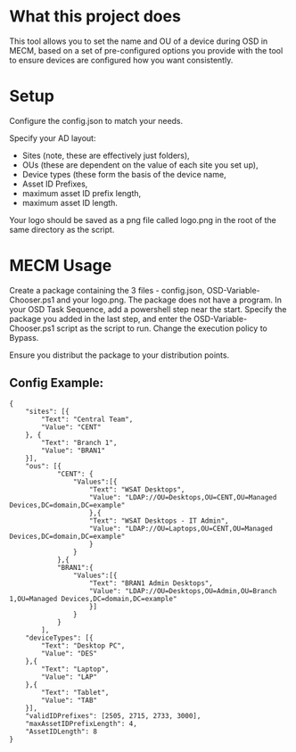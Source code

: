 # What this project does

This tool allows you to set the name and OU of a device during OSD in MECM, based on a set of pre-configured options you provide with the tool to ensure devices are configured how you want consistently.

# Setup

Configure the config.json to match your needs.

Specify your AD layout: 
- Sites (note, these are effectively just folders), 
- OUs (these are dependent on the value of each site you set up), 
- Device types (these form the basis of the device name, 
- Asset ID Prefixes, 
- maximum asset ID prefix length, 
- maximum asset ID length.

Your logo should be saved as a png file called logo.png in the root of the same directory as the script.

# MECM Usage

Create a package containing the 3 files - config.json, OSD-Variable-Chooser.ps1 and your logo.png. The package does not have a program.
In your OSD Task Sequence, add a powershell step near the start. Specify the package you added in the last step, and enter the OSD-Variable-Chooser.ps1 script as the script to run.
Change the execution policy to Bypass.

Ensure you distribut the package to your distribution points.

## Config Example:

```
{
	"sites": [{
		"Text": "Central Team",
		"Value": "CENT"
	}, {
		"Text": "Branch 1",
		"Value": "BRAN1"
	}],
	"ous": [{
			"CENT": {
				"Values":[{
					"Text": "WSAT Desktops",
					"Value": "LDAP://OU=Desktops,OU=CENT,OU=Managed Devices,DC=domain,DC=example"
					},{
					"Text": "WSAT Desktops - IT Admin",
					"Value": "LDAP://OU=Laptops,OU=CENT,OU=Managed Devices,DC=domain,DC=example"
					}
				}
			},{
			"BRAN1":{
				"Values":[{
					"Text": "BRAN1 Admin Desktops",
					"Value": "LDAP://OU=Desktops,OU=Admin,OU=Branch 1,OU=Managed Devices,DC=domain,DC=example"
					}]
				}
			}
		],			
	"deviceTypes": [{
		"Text": "Desktop PC",
		"Value": "DES"
	},{
		"Text": "Laptop",
		"Value": "LAP"
	},{
		"Text": "Tablet",
		"Value": "TAB"
	}],
	"validIDPrefixes": [2505, 2715, 2733, 3000],
	"maxAssetIDPrefixLength": 4,
	"AssetIDLength": 8		
}
```
